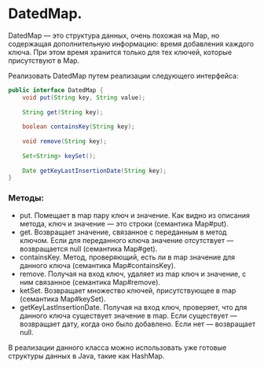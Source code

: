 # DatedMap.

DatedMap &mdash; это структура данных, очень похожая на Map, но содержащая дополнительную информацию: время добавления каждого ключа. При этом время хранится только для тех ключей, которые присутствуют в Map.

Реализовать DatedMap путем реализации следующего интерфейса:

```java
public interface DatedMap {
    void put(String key, String value);
    
    String get(String key);
    
    boolean containsKey(String key);
    
    void remove(String key);
    
    Set<String> keySet();
    
    Date getKeyLastInsertionDate(String key);
}
```

### Методы:

- put. Помещает в map пару ключ и значение. Как видно из описания метода, ключ и значение &mdash; это строки (семантика Map#put).
- get. Возвращает значение, связанное с переданным в метод ключом. Если для переданного ключа значение отсутствует &mdash; возвращается null (семантика Map#get).
- containsKey. Метод, проверяющий, есть ли в map значение для данного ключа (семантика Map#containsKey).
- remove. Получая на вход ключ, удаляет из map ключ и значение, с ним связанное (семантика Map#remove).
- ketSet. Возвращает множество ключей, присутствующее в map (семантика Map#keySet).
- getKeyLastInsertionDate. Получая на вход ключ, проверяет, что для данного ключа существует значение в map. Если существует &mdash; возвращает дату, когда оно было добавлено. Если нет &mdash; возвращает null.

В реализации данного класса можно использовать уже готовые структуры данных в Java, такие как HashMap.
